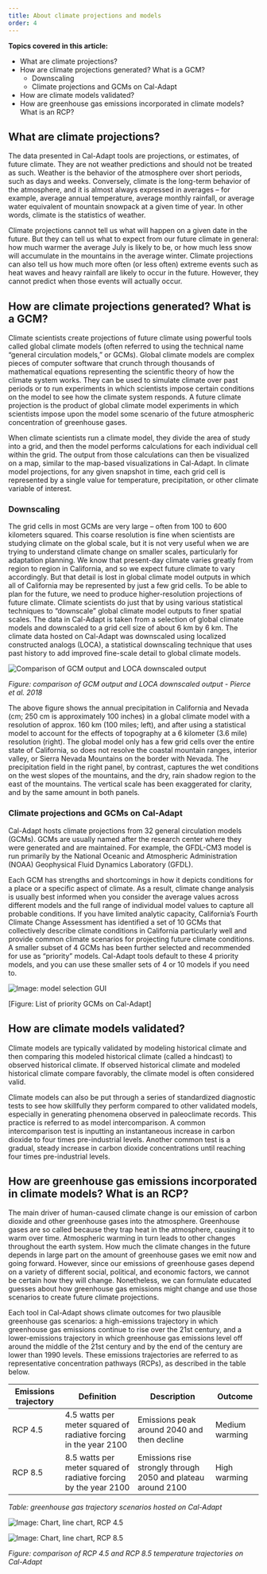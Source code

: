 ```yaml
---
title: About climate projections and models
order: 4
---
```


**Topics covered in this article:**

- What are climate projections?
- How are climate projections generated? What is a GCM?
  - Downscaling
  - Climate projections and GCMs on Cal-Adapt
- How are climate models validated?
- How are greenhouse gas emissions incorporated in climate models? What is an RCP?

## What are climate projections?

The data presented in Cal-Adapt tools are projections, or estimates, of future climate. They are not weather predictions and should not be treated as such. Weather is the behavior of the atmosphere over short periods, such as days and weeks. Conversely, climate is the long-term behavior of the atmosphere, and it is almost always expressed in averages – for example, average annual temperature, average monthly rainfall, or average water equivalent of mountain snowpack at a given time of year. In other words, climate is the statistics of weather.

Climate projections cannot tell us what will happen on a given date in the future. But they can tell us what to expect from our future climate in general: how much warmer the average July is likely to be, or how much less snow will accumulate in the mountains in the average winter. Climate projections can also tell us how much more often (or less often) extreme events such as heat waves and heavy rainfall are likely to occur in the future. However, they cannot predict when those events will actually occur.

## How are climate projections generated? What is a GCM?

Climate scientists create projections of future climate using powerful tools called global climate models (often referred to using the technical name “general circulation models,” or GCMs). Global climate models are complex pieces of computer software that crunch through thousands of mathematical equations representing the scientific theory of how the climate system works. They can be used to simulate climate over past periods or to run experiments in which scientists impose certain conditions on the model to see how the climate system responds. A future climate projection is the product of global climate model experiments in which scientists impose upon the model some scenario of the future atmospheric concentration of greenhouse gases.

When climate scientists run a climate model, they divide the area of study into a grid, and then the model performs calculations for each individual cell within the grid. The output from those calculations can then be visualized on a map, similar to the map-based visualizations in Cal-Adapt. In climate model projections, for any given snapshot in time, each grid cell is represented by a single value for temperature, precipitation, or other climate variable of interest.

### Downscaling

The grid cells in most GCMs are very large – often from 100 to 600 kilometers squared. This coarse resolution is fine when scientists are studying climate on the global scale, but it is not very useful when we are trying to understand climate change on smaller scales, particularly for adaptation planning. We know that present-day climate varies greatly from region to region in California, and so we expect future climate to vary accordingly. But that detail is lost in global climate model outputs in which all of California may be represented by just a few grid cells. To be able to plan for the future, we need to produce higher-resolution projections of future climate. Climate scientists do just that by using various statistical techniques to “downscale” global climate model outputs to finer spatial scales. The data in Cal-Adapt is taken from a selection of global climate models and downscaled to a grid cell size of about 6 km by 6 km. The climate data hosted on Cal-Adapt was downscaled using localized constructed analogs (LOCA), a statistical downscaling technique that uses past history to add improved fine-scale detail to global climate models.

<img class="img--get-started" alt="Comparison of GCM output and LOCA downscaled output" src="img/get-started/gs3_loca_pierce_lg.jpg" srcset="img/get-started/gs3_loca_pierce_sm.jpg 375w, img/get-started/gs3_loca_pierce_lg.jpg 768w" sizes="(max-width: 375px) 375px, 768px">

_Figure: comparison of GCM output and LOCA downscaled output - Pierce et al. 2018_

The above figure shows the annual precipitation in California and Nevada (cm; 250 cm is approximately 100 inches) in a global climate model with a resolution of approx. 160 km (100 miles; left), and after using a statistical model to account for the effects of topography at a 6 kilometer (3.6 mile) resolution (right). The global model only has a few grid cells over the entire state of California, so does not resolve the coastal mountain ranges, interior valley, or Sierra Nevada Mountains on the border with Nevada. The precipitation field in the right panel, by contrast, captures the wet conditions on the west slopes of the mountains, and the dry, rain shadow region to the east of the mountains. The vertical scale has been exaggerated for clarity, and by the same amount in both panels. 


### Climate projections and GCMs on Cal-Adapt

Cal-Adapt hosts climate projections from 32 general circulation models (GCMs). GCMs are usually named after the research center where they were generated and are maintained. For example, the GFDL-CM3 model is run primarily by the National Oceanic and Atmospheric Administration (NOAA) Geophysical Fluid Dynamics Laboratory (GFDL).

Each GCM has strengths and shortcomings in how it depicts conditions for a place or a specific aspect of climate. As a result, climate change analysis is usually best informed when you consider the average values across different models and the full range of individual model values to capture all probable conditions. If you have limited analytic capacity, California’s Fourth Climate Change Assessment has identified a set of 10 GCMs that collectively describe climate conditions in California particularly well and provide common climate scenarios for projecting future climate conditions. A smaller subset of 4 GCMs has been further selected and recommended for use as “priority” models. Cal-Adapt tools default to these 4 priority models, and you can use these smaller sets of 4 or 10 models if you need to.

![Image: model selection GUI]()

[Figure: List of priority GCMs on Cal-Adapt]

## How are climate models validated?

Climate models are typically validated by modeling historical climate and then comparing this modeled historical climate (called a hindcast) to observed historical climate. If observed historical climate and modeled historical climate compare favorably, the climate model is often considered valid.

Climate models can also be put through a series of standardized diagnostic tests to see how skillfully they perform compared to other validated models, especially in generating phenomena observed in paleoclimate records. This practice is referred to as model intercomparison. A common intercomparison test is inputting an instantaneous increase in carbon dioxide to four times pre-industrial levels. Another common test is a gradual, steady increase in carbon dioxide concentrations until reaching four times pre-industrial levels.

## How are greenhouse gas emissions incorporated in climate models? What is an RCP?

The main driver of human-caused climate change is our emission of carbon dioxide and other greenhouse gases into the atmosphere. Greenhouse gases are so called because they trap heat in the atmosphere, causing it to warm over time. Atmospheric warming in turn leads to other changes throughout the earth system. How much the climate changes in the future depends in large part on the amount of greenhouse gases we emit now and going forward. However, since our emissions of greenhouse gases depend on a variety of different social, political, and economic factors, we cannot be certain how they will change. Nonetheless, we can formulate educated guesses about how greenhouse gas emissions might change and use those scenarios to create future climate projections.

Each tool in Cal-Adapt shows climate outcomes for two plausible greenhouse gas scenarios: a high-emissions trajectory in which greenhouse gas emissions continue to rise over the 21st century, and a lower-emissions trajectory in which greenhouse gas emissions level off around the middle of the 21st century and by the end of the century are lower than 1990 levels. These emissions trajectories are referred to as representative concentration pathways (RCPs), as described in the table below.

<div class="table-wrapper">

| Emissions trajectory | Definition                                                        | Description                                                  | Outcome        |
| -------------------- | ----------------------------------------------------------------- | ------------------------------------------------------------ | -------------- |
| RCP 4.5              | 4.5 watts per meter squared of radiative forcing in the year 2100 | Emissions peak around 2040 and then decline                  | Medium warming |
| RCP 8.5              | 8.5 watts per meter squared of radiative forcing by the year 2100 | Emissions rise strongly through 2050 and plateau around 2100 | High warming   |

</div>

_Table: greenhouse gas trajectory scenarios hosted on Cal-Adapt_

![Image: Chart, line chart, RCP 4.5](#)

![Image: Chart, line chart, RCP 8.5](#)

_Figure: comparison of RCP 4.5 and RCP 8.5 temperature trajectories on Cal-Adapt_
